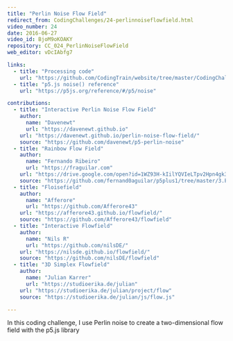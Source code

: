 ```yaml
---
title: "Perlin Noise Flow Field"
redirect_from: CodingChallenges/24-perlinnoiseflowfield.html
video_number: 24
date: 2016-06-27
video_id: BjoM9oKOAKY
repository: CC_024_PerlinNoiseFlowField
web_editor: vDcIAbfg7

links:
  - title: "Processing code"
    url: "https://github.com/CodingTrain/website/tree/master/CodingChallenges/CC_024_PerlinNoiseFlowField_Processing"
  - title: "p5.js noise() reference"
    url: "https://p5js.org/reference/#/p5/noise"

contributions:
  - title: "Interactive Perlin Noise Flow Field"
    author:
      name: "Davenewt"
      url: "https://davenewt.github.io"
    url: "https://davenewt.github.io/perlin-noise-flow-field/"
    source: "https://github.com/davenewt/p5-perlin-noise"
  - title: "Rainbow Flow Field"
    author:
      name: "Fernando Ribeiro"
      url: "https://fraguilar.com"
    url: "https://drive.google.com/open?id=1WZ93H-kIilYQVIeLTpv2Hpn4gk36xaTS"
    source: "https://github.com/fernand0aguilar/p5plus1/tree/master/3.Projects/06.RainbowFlowField"
  - title: "Floisefield"
    author:
      name: "Afferore"
      url: "https://github.com/Afferore43"
    url: "https://afferore43.github.io/flowfield/"
    source: "https://github.com/Afferore43/flowfield"
  - title: "Interactive Flowfield"
    author:
      name: "Nils R"
      url: "https://github.com/nilsDE/"
    url: "https://nilsde.github.io/flowfield/"
    source: "https://github.com/nilsDE/flowfield"
  - title: "3D Simplex Flowfield"
    author:
      name: "Julian Karrer"
      url: "https://studioerika.de/julian"
    url: "https://studioerika.de/julian/project/flow"
    source: "https://studioerika.de/julian/js/flow.js"

---
```


In this coding challenge, I use Perlin noise to create a two-dimensional flow field with the p5.js library
